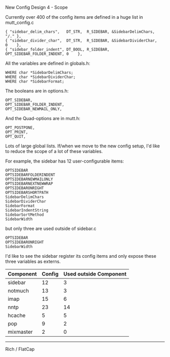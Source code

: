 New Config Design 4 - Scope

Currently over 400 of the config items are defined in a huge list in mutt_config.c

    { "sidebar_delim_chars",   DT_STR,  R_SIDEBAR, &SidebarDelimChars,        "/." },
    { "sidebar_divider_char",  DT_STR,  R_SIDEBAR, &SidebarDividerChar,       0    },
    { "sidebar_folder_indent", DT_BOOL, R_SIDEBAR, OPT_SIDEBAR_FOLDER_INDENT, 0    },

All the variables are defined in globals.h:

    WHERE char *SidebarDelimChars;
    WHERE char *SidebarDividerChar;
    WHERE char *SidebarFormat;

The booleans are in options.h:

    OPT_SIDEBAR,
    OPT_SIDEBAR_FOLDER_INDENT,
    OPT_SIDEBAR_NEWMAIL_ONLY,

And the Quad-options are in mutt.h:

    OPT_POSTPONE,
    OPT_PRINT,
    OPT_QUIT,

Lots of large global lists.  If/when we move to the new config setup,
I'd like to reduce the scope of a lot of these variables.

For example, the sidebar has 12 user-configurable items:

    OPTSIDEBAR
    OPTSIDEBARFOLDERINDENT
    OPTSIDEBARNEWMAILONLY
    OPTSIDEBARNEXTNEWWRAP
    OPTSIDEBARONRIGHT
    OPTSIDEBARSHORTPATH
    SidebarDelimChars
    SidebarDividerChar
    SidebarFormat
    SidebarIndentString
    SidebarSortMethod
    SidebarWidth

but only three are used outside of sidebar.c

    OPTSIDEBAR
    OPTSIDEBARONRIGHT
    SidebarWidth

I'd like to see the sidebar register its config items and only expose these
three variables as externs.

Component | Config | Used outside Component
----------|--------|------------------------
sidebar   | 12     |  3
notmuch   | 13     |  3
imap      | 15     |  6
nntp      | 23     | 14
hcache    |  5     |  5
pop       |  9     |  2
mixmaster |  2     |  0

---

Rich / FlatCap
